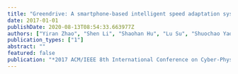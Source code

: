 ```yaml
---
title: "Greendrive: A smartphone-based intelligent speed adaptation system with real-time traffic signal prediction"
date: 2017-01-01
publishDate: 2020-08-13T08:54:33.663977Z
authors: ["Yiran Zhao", "Shen Li", "Shaohan Hu", "Lu Su", "Shuochao Yao", "Huajie Shao", "Hongwei Wang", "Tarek Abdelzaher"]
publication_types: ["1"]
abstract: ""
featured: false
publication: "*2017 ACM/IEEE 8th International Conference on Cyber-Physical Systems (ICCPS)*"
---
```


